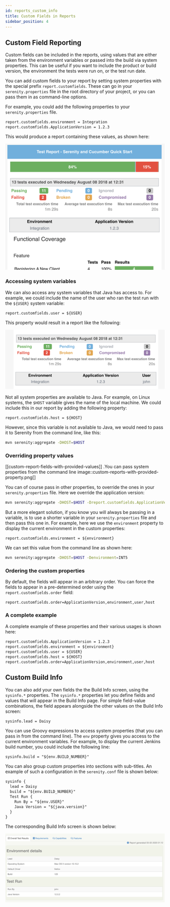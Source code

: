```yaml
---
id: reports_custom_info
title: Custom Fields in Reports
sidebar_position: 4
---
```

## Custom Field Reporting

Custom fields can be included in the reports, using values that are either taken from the environment variables or passed into the build via system properties. This can be useful if you want to include the product or build version, the environment the tests were run on, or the test run date.

You can add custom fields to your report by setting system properties with the special prefix `report.customfields`. These can go in your `serenity.properties` file in the root directory of your project, or you can pass them in as command-line options.

For example, you could add the following properties to your `serenity.properties` file.
```
report.customfields.environment = Integration
report.customfields.ApplicationVersion = 1.2.3
```

This would produce a report containing these values, as shown here:

![Custom fields appearing in the HTML summary report](img/custom-report-fields.png)

### Accessing system variables
We can also access any system variables that Java has access to. For example, we could include the name of the user who ran the test run with the `${USER}` system variable:

```
report.customfields.user = ${USER}
```

This property would result in a report like the following:

![Custom fields can also include system variables](img/custom-reports-including-a-system-variable.png)

Not all system properties are available to Java. For example, on Linux systems, the `$HOST` variable gives the name of the local machine. We could include this in our report by adding the following property:

```
report.customfields.host = ${HOST}
```

However, since this variable is not available to Java, we would need to pass it to Serenity from the command line, like this:

```bash
mvn serenity:aggregate -DHOST=$HOST
```

### Overriding property values

[[custom-report-fields-with-provided-values]]
.You can pass system properties from the command line
image::custom-reports-with-provided-property.png[]

You can of course pass in other properties, to override the ones in your `serenity.properties` file. Here we override the application version:

```bash
mvn serenity:aggregate -DHOST=$HOST -Dreport.customfields.ApplicationVersion=1.2.4
```
But a more elegant solution, if you know you will always be passing in a variable, is to use a shorter variable in your `serenity.properties` file and then pass this one in. For example, here we use the `environment` property to display the current environment in the custom properties:

```
report.customfields.environment = ${environment}
```

We can set this value from the command line as shown here:

```bash
mvn serenity:aggregate -DHOST=$HOST -Denvironment=INT5
```

### Ordering the custom properties

By default, the fields will appear in an arbitrary order. You can force the fields to appear in a pre-determined order using the `report.customfields.order` field:

```
report.customfields.order=ApplicationVersion,environment,user,host
```

### A complete example
A complete example of these properties and their various usages is shown here:

```
report.customfields.ApplicationVersion = 1.2.3
report.customfields.environment = ${environment}
report.customfields.user = ${USER}
report.customfields.host = ${HOST}
report.customfields.order=ApplicationVersion,environment,user,host
```

## Custom Build Info

You can also add your own fields the the Build Info screen, using the `sysinfo.*` properties.
The `sysinfo.*` properties let you define fields and values that will appear in the Build Info page. For simple field-value combinations, the field appears alongside the other values on the Build Info screen:

```
sysinfo.lead = Daisy
```

You can use Groovy expressions to access system properties (that you can pass in from the command line). The `env` property gives you access to the current environment variables. For example, to display the current Jenkins build number, you could include the following line:

```
sysinfo.build = "${env.BUILD_NUMBER}"
```

You can also group custom properties into sections with sub-titles. An example of such a configuration in the `serenity.conf` file is shown below:

```
sysinfo {
  lead = Daisy
  build = "${env.BUILD_NUMBER}"
  Test Run {
    Run By = "${env.USER}"
    Java Version = "${java.version}"
  }
}
```

The corresponding Build Info screen is shown below:

![Customised Build Info details](img/build-info.png)